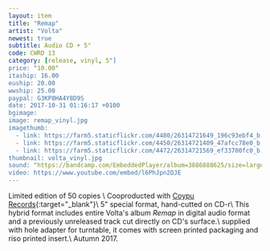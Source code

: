```yaml
---
layout: item
title: "Remap"
artist: "Volta"
newest: true
subtitle: Audio CD + 5"
code: CWRD 13
category: [release, vinyl, 5"]
price: "10.00"
itaship: 16.00
euship: 20.00
wwship: 25.00
paypal: G3KP8HA4Y8D9S
date: 2017-10-31 01:16:17 +0100
bgimage:
image: remap_vinyl.jpg
imagethumb:
  - link: https://farm5.staticflickr.com/4480/26314721649_196c93ebf4_b.jpg
  - link: https://farm5.staticflickr.com/4450/26314721409_47afcc78e0_b.jpg
  - link: https://farm5.staticflickr.com/4472/26314721569_ef33700fc0_b.jpg
thumbnail: volta_vinyl.jpg
sound: "https://bandcamp.com/EmbeddedPlayer/album=3886888625/size=large/bgcol=333333/linkcol=ffffff/tracklist=false/artwork=small/transparent=true/"
video: https://www.youtube.com/embed/l6PhJpn2DJE
---
```


Limited edition of 50 copies \\
Cooproducted with [Coypu Records](http://coypurecords.com/){:target="_blank"}\\
5" special format, hand-cutted on CD-r\\
This hybrid format includes entire Volta's album *Remap* in digital audio format and a previously unreleased track cut directly on CD's surface.\\
supplied with hole adapter for turntable, it comes with screen printed packaging and riso printed insert.\\
Autumn 2017.